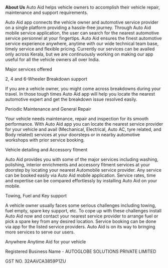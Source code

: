 **About Us**
Auto Aid helps vehicle owners to accomplish their vehicle repair, maintenance and support requirements.

Auto Aid app connects the vehicle owner and automotive service provider on a single platform providing a hassle-free journey. Through Auto Aid mobile service application, the user can search for the nearest automotive service personnel at your fingertips. Auto Aid ensures the finest automotive service experience anywhere, anytime with our wide technical team base, timely  service and flexible pricing. Currently our services can be availed only across Kerala, but we are continuously working on making our app useful for all the vehicle owners all over India.

Major services offered

2, 4 and 6-Wheeler Breakdown support

If you are a vehicle owner, you might come across breakdowns during your travel. In those tough times Auto Aid app will help you locate the nearest automotive expert and get the breakdown issue resolved easily.

Periodic Maintenance and General Repair

Your vehicle needs maintenance, repair and inspection for its smooth performance. With Auto Aid app you can locate  the nearest service provider for your vehicle and avail (Mechanical, Electrical, Auto AC, tyre  related, and Body related) services at your doorsteps or in nearby automotive workshops with prior service booking.

Vehicle detailing and Accessory fitment

Auto Aid provides you with some of the major services including washing, polishing, interior enrichments and accessory fitment services at your doorstep by locating your nearest Automobile service provider. Any service can be booked easily via Auto Aid mobile application. Service rates, time and expertise can be compared effortlessly by installing Auto Aid on your mobile.

Towing, Fuel and Key support

A vehicle owner usually faces some serious challenges including towing, fuel empty, spare key support, etc. To cope up with these challenges install Auto Aid now and contact your nearest service provider to arrange fuel or pick a spare key from any desired location. Service booking can be done via app for the listed service providers. Auto Aid is on its way to bringing more services to serve our users.

Anywhere Anytime Aid for your vehicle

Registered Business Name - AUTOGLOBE SOLUTIONS PRIVATE LIMITED

GST NO. 32AAVCA3859P1ZU

